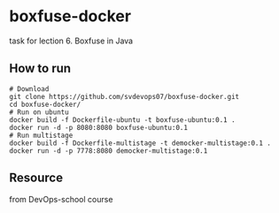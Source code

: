 # boxfuse-docker
task for lection 6. Boxfuse in Java
## How to run

```
# Download
git clone https://github.com/svdevops07/boxfuse-docker.git
cd boxfuse-docker/
# Run on ubuntu
docker build -f Dockerfile-ubuntu -t boxfuse-ubuntu:0.1 .
docker run -d -p 8080:8080 boxfuse-ubuntu:0.1
# Run multistage
docker build -f Dockerfile-multistage -t democker-multistage:0.1 .
docker run -d -p 7778:8080 democker-multistage:0.1
```

## Resource
from DevOps-school course
